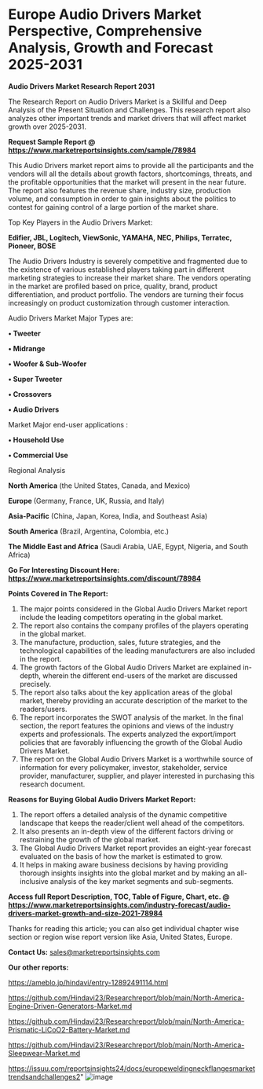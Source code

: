 # Europe Audio Drivers Market Perspective, Comprehensive Analysis, Growth and Forecast 2025-2031

<strong>Audio Drivers Market Research Report 2031</strong>

The Research Report on Audio Drivers Market is a Skillful and Deep Analysis of the Present Situation and Challenges. This research report also analyzes other important trends and market drivers that will affect market growth over 2025-2031.

<strong>Request Sample Report @ <a href=https://www.marketreportsinsights.com/sample/78984>https://www.marketreportsinsights.com/sample/78984</a></strong>

This Audio Drivers market report aims to provide all the participants and the vendors will all the details about growth factors, shortcomings, threats, and the profitable opportunities that the market will present in the near future. The report also features the revenue share, industry size, production volume, and consumption in order to gain insights about the politics to contest for gaining control of a large portion of the market share.

Top Key Players in the Audio Drivers Market:

<strong>Edifier, JBL, Logitech, ViewSonic, YAMAHA, NEC, Philips, Terratec, Pioneer, BOSE</strong>

The Audio Drivers Industry is severely competitive and fragmented due to the existence of various established players taking part in different marketing strategies to increase their market share. The vendors operating in the market are profiled based on price, quality, brand, product differentiation, and product portfolio. The vendors are turning their focus increasingly on product customization through customer interaction.

Audio Drivers Market Major Types are:

<strong>• Tweeter

• Midrange

• Woofer & Sub-Woofer

• Super Tweeter

• Crossovers

• Audio Drivers</strong>

Market Major end-user applications :

<strong>• Household Use

• Commercial Use</strong>

Regional Analysis

</u><strong><b>North America</b></strong> (the United States, Canada, and Mexico)

<strong><b>Europe </b></strong>(Germany, France, UK, Russia, and Italy)

<strong><b>Asia-Pacific</b></strong> (China, Japan, Korea, India, and Southeast Asia)

<strong><b>South America</b></strong> (Brazil, Argentina, Colombia, etc.)

<strong><b>The Middle East and Africa</b></strong> (Saudi Arabia, UAE, Egypt, Nigeria, and South Africa)

<strong>Go For Interesting Discount Here: <a href=https://www.marketreportsinsights.com/discount/78984>https://www.marketreportsinsights.com/discount/78984</a></strong>

<strong>Points Covered in The Report:</strong>
<ol>
  <li>The major points considered in the Global Audio Drivers Market report include the leading competitors operating in the global market.</li>
  <li>The report also contains the company profiles of the players operating in the global market.</li>
  <li>The manufacture, production, sales, future strategies, and the technological capabilities of the leading manufacturers are also included in the report.</li>
  <li>The growth factors of the Global Audio Drivers Market are explained in-depth, wherein the different end-users of the market are discussed precisely.</li>
  <li>The report also talks about the key application areas of the global market, thereby providing an accurate description of the market to the readers/users.</li>
  <li>The report incorporates the SWOT analysis of the market. In the final section, the report features the opinions and views of the industry experts and professionals. The experts analyzed the export/import policies that are favorably influencing the growth of the Global Audio Drivers Market.</li>
  <li>The report on the Global Audio Drivers Market is a worthwhile source of information for every policymaker, investor, stakeholder, service provider, manufacturer, supplier, and player interested in purchasing this research document.</li>
</ol>
<strong>Reasons for Buying Global Audio Drivers Market Report:</strong>

<ol>
  <li>The report offers a detailed analysis of the dynamic competitive landscape that keeps the reader/client well ahead of the competitors.</li>
  <li>It also presents an in-depth view of the different factors driving or restraining the growth of the global market.</li>
  <li>The Global Audio Drivers Market report provides an eight-year forecast evaluated on the basis of how the market is estimated to grow.</li>
  <li>It helps in making aware business decisions by having providing thorough insights insights into the global market and by making an all-inclusive analysis of the key market segments and sub-segments.</li>
</ol>
<strong>Access full Report Description, TOC, Table of Figure, Chart, etc. @ <a href=https://www.marketreportsinsights.com/industry-forecast/audio-drivers-market-growth-and-size-2021-78984>https://www.marketreportsinsights.com/industry-forecast/audio-drivers-market-growth-and-size-2021-78984</a></strong>


Thanks for reading this article; you can also get individual chapter wise section or region wise report version like Asia, United States, Europe.

<strong>Contact Us:</strong>
sales@marketreportsinsights.com

<strong>Our other reports:</strong>

<a href=https://ameblo.jp/hindavi/entry-12892491114.html>https://ameblo.jp/hindavi/entry-12892491114.html</a>

<a href=https://github.com/Hindavi23/Researchreport/blob/main/North-America-Engine-Driven-Generators-Market.md>https://github.com/Hindavi23/Researchreport/blob/main/North-America-Engine-Driven-Generators-Market.md</a>

<a href=https://github.com/Hindavi23/Researchreport/blob/main/North-America-Prismatic-LiCoO2-Battery-Market.md>https://github.com/Hindavi23/Researchreport/blob/main/North-America-Prismatic-LiCoO2-Battery-Market.md</a>

<a href=https://github.com/Hindavi23/Researchreport/blob/main/North-America-Sleepwear-Market.md>https://github.com/Hindavi23/Researchreport/blob/main/North-America-Sleepwear-Market.md</a>

<a href=https://issuu.com/reportsinsights24/docs/europeweldingneckflangesmarkettrendsandchallenges2>https://issuu.com/reportsinsights24/docs/europeweldingneckflangesmarkettrendsandchallenges2</a>"
![image](https://github.com/user-attachments/assets/30298b11-1e28-44b7-9b8d-48ebd030cccf)

